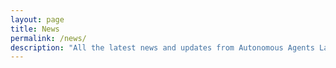```yaml
---
layout: page
title: News
permalink: /news/
description: "All the latest news and updates from Autonomous Agents Lab"
---
```


